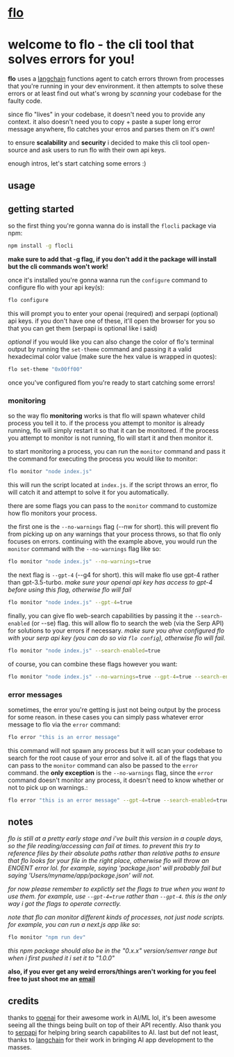 # [flo](https://github.com/dylanintech/flo)

# welcome to flo - the cli tool that solves errors for you!
**flo** uses a [langchain](https://js.langchain.com/docs/) functions agent to catch errors thrown from processes that you're running in your dev environment. it then attempts to solve these errors or at least find out what's wrong by *scanning* your codebase for the faulty code. 

since flo "lives" in your codebase, it doesn't need you to provide any context. it also doesn't need you to copy + paste a super long error message anywhere, flo catches your erros and parses them on it's own!

to ensure **scalability** and **security** i decided to make this cli tool open-source and ask users to run flo with their own api keys.

enough intros, let's start catching some errors :)

## usage
## getting started
so the first thing you're gonna wanna do is install the `flocli` package via npm:
```bash
npm install -g flocli
```
**make sure to add that -g flag, if you don't add it the package will install but the cli commands won't work!**

once it's installed you're gonna wanna run the `configure` command to configure flo with your api key(s):
```bash
flo configure
```
this will prompt you to enter your openai (required) and serpapi (optional) api keys. if you don't have one of these, it'll open the browser for you so that you can get them (serpapi is optional like i said)

*optional*
if you would like you can also change the color of flo's terminal output by running the `set-theme` command and passing it a valid hexadecimal color value (make sure the hex value is wrapped in quotes):
```bash
flo set-theme "0x00ff00"
```
once you've configured flom you're ready to start catching some errors!
### monitoring
so the way flo **monitoring** works is that flo will spawn whatever child process you tell it to. if the process you attempt to monitor is already running, flo will simply restart it so that it can be monitored. if the process you attempt to monitor is not running, flo will start it and then monitor it.

to start monitoring a process, you can run the `monitor` command and pass it the command for executing the process you would like to monitor:
```bash
flo monitor "node index.js"
```
this will run the script located at `index.js`. if the script throws an error, flo will catch it and attempt to solve it for you automatically.

there are some flags you can pass to the `monitor` command to customize how flo monitors your process.

the first one is the `--no-warnings` flag (--nw for short). this will prevent flo from picking up on any warnings that your process throws, so that flo only focuses on errors. continuing with the example above, you would run the `monitor` command with the `--no-warnings` flag like so:
```bash
flo monitor "node index.js" --no-warnings=true
```

the next flag is `--gpt-4` (--g4 for short). this will make flo use gpt-4 rather than gpt-3.5-turbo. *make sure your openai api key has access to gpt-4 before using this flag, otherwise flo will fail*
```bash
flo monitor "node index.js" --gpt-4=true
```

finally, you can give flo web-search capabilities by passing it the `--search-enabled` (or --se) flag. this will allow flo to search the web (via the Serp API) for solutions to your errors if necessary. *make sure you ahve configured flo with your serp api key (you can do so via `flo config`), otherwise flo will fail.*
```bash
flo monitor "node index.js" --search-enabled=true
```

of course, you can combine these flags however you want:
```bash
flo monitor "node index.js" --no-warnings=true --gpt-4=true --search-enabled=true
```
### error messages
sometimes, the error you're getting is just not being output by the process for some reason. in these cases you can simply pass whatever error message to flo via the `error` command:
```bash
flo error "this is an error message"
```
this command will not spawn any process but it will scan your codebase to search for the root cause of your error and solve it. all of the flags that you can pass to the `monitor` command can also be passed to the `error` command. the **only exception** is the `--no-warnings` flag, since the `error` command doesn't monitor any process, it doesn't need to know whether or not to pick up on warnings.:
```bash
flo error "this is an error message" --gpt-4=true --search-enabled=true
```
## notes
*flo is still at a pretty early stage and i've built this version in a couple days, so the file reading/accessing can fail at times. to prevent this try to reference files by their absolute paths rather than relative paths to ensure that flo looks for your file in the right place, otherwise flo will throw an ENOENT error lol. for example, saying 'package.json' will probably fail but saying 'Users/myname/app/package.json' will not.*

*for now please remember to explictly set the flags to true when you want to use them. for example, use `--gpt-4=true` rather than `--gpt-4`. this is the only way i got the flags to operate correctly.*

*note that flo can monitor different kinds of processes, not just node scripts. for example, you can run a next.js app like so*:
```bash
flo monitor "npm run dev"
```
*this npm package should also be in the "0.x.x" version/semver range but when i first pushed it i set it to "1.0.0"*

**also, if you ever get any weird errors/things aren't working for you feel free to just shoot me an [email](mailto:dylanmolinabusiness@gmail.com)**

## credits
thanks to [openai](https://openai.com/) for their awesome work in AI/ML lol, it's been awesome seeing all the things being built on top of their API recently. Also thank you to [serpapi](https://serpapi.com/) for helping bring search capabilites to AI. last but def not least, thanks to [langchain](https://js.langchain.com/docs/) for their work in bringing AI app development to the masses.
